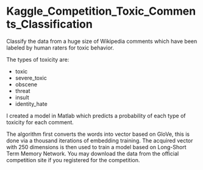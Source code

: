 # Kaggle_Competition_Toxic_Comments_Classification
Classify the data from a huge size of Wikipedia comments which have been labeled by human raters for toxic behavior.

The types of toxicity are:
- toxic
- severe_toxic
- obscene
- threat
- insult
- identity_hate

I created a model in Matlab which predicts a probability of each type of toxicity for each comment.

The algorithm first converts the words into vector based on GloVe, this is done via a thousand iterations of embedding training.
The acquired vector with 250 dimensions is then used to train a model based on Long-Short Term Memory Network.
You may download the data from the official competition site if you registered for the competition.
